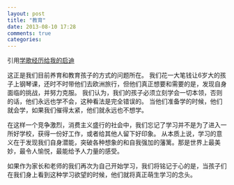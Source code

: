 ```yaml
---
layout: post
title: "教育"
date: 2013-08-10 17:28
comments: true
categories: 
---
```


引用[学歌经历给我的启迪](http://cn.nytimes.com/education/20130810/cc10jiangxueqin/)

这正是我们目前养育和教育孩子的方式的问题所在。
我们花一大笔钱让6岁大的孩子上钢琴课，还时不时带他们去欧洲旅行，但他们真正想要和需要的是，发现自身面临的挑战，并努力克服。
我们认为，我们的孩子必须立刻学会一切本领，否则的话，他们永远也学不会，这种看法是完全错误的。
当他们准备学的时候，他们就会学，如果我们催得太紧，他们就永远也不想学。

在这样一个竞争激烈，消费主义盛行的社会中，我们忘记了学习并不是为了进入一所好学校，获得一份好工作，或者给其他人留下好印象。
从本质上说，学习的意义在于发现我们自身潜能，突破各种想象的和自我强加的藩篱。那是世界上最美妙，最令人愉悦，最能给予人力量的感受。

如果作为家长和老师的我们再次为自己开始学习，我们将铭记于心的是，当孩子们在我们身上看到这种学习欲望的时候，他们就将真正萌生学习的念头。

<!-- more -->
